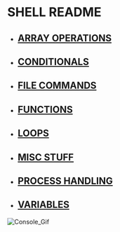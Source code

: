 # SHELL README

- ## [ARRAY OPERATIONS](https://github.com/lil-code/Software_Notes/blob/master/Shell/shell_array_operators.md)
- ## [CONDITIONALS](https://github.com/lil-code/Software_Notes/blob/master/Shell/shell_conditionals.md)
- ## [FILE COMMANDS](https://github.com/lil-code/Software_Notes/blob/master/Shell/shell_file_commands.md)
- ## [FUNCTIONS](https://github.com/lil-code/Software_Notes/blob/master/Shell/shell_functions.md)
- ## [LOOPS](https://github.com/lil-code/Software_Notes/blob/master/Shell/shell_loops.md)
- ## [MISC STUFF](https://github.com/lil-code/Software_Notes/blob/master/Shell/shell_misc_stuff.md)
- ## [PROCESS HANDLING](https://github.com/lil-code/Software_Notes/blob/master/Shell/shell_process_handling.md)
- ## [VARIABLES](https://github.com/lil-code/Software_Notes/blob/master/Shell/shell_variables.md)

![Console_Gif](http://i.imgur.com/ehzmrh3.gif)
